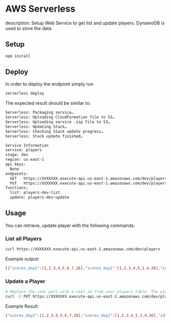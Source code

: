 
# AWS Serverless

description: Setup Web Service to get list and update players. DynamoDB is used to store the data. 


## Setup

```bash
npm install
```

## Deploy

In order to deploy the endpoint simply run

```bash
serverless deploy
```

The expected result should be similar to:

```bash
Serverless: Packaging service…
Serverless: Uploading CloudFormation file to S3…
Serverless: Uploading service .zip file to S3…
Serverless: Updating Stack…
Serverless: Checking Stack update progress…
Serverless: Stack update finished…

Service Information
service: players
stage: dev
region: us-east-1
api keys:
  None
endpoints:
  GET - https://XXXXXXX.execute-api.us-east-1.amazonaws.com/dev/players
  PUT - https://XXXXXXX.execute-api.us-east-1.amazonaws.com/dev/players/{id}
functions:
  list: players-dev-list
  update: players-dev-update
```

## Usage

You can retrieve, update player with the following commands:


### List all Players

```bash
curl https://XXXXXXX.execute-api.us-east-1.amazonaws.com/dev/players
```

Example output:
```bash
[{"scores_day2":[1,2,3,4,5,6,7,26],"scores_day1":[1,2,3,4,5,1,4,26],"id":"0dd775b0-93b4-11e7-a5d0-ed9001309ef9","name":"Test player","retired":false}]%
```


### Update a Player

```bash
# Replace the <id> part with a real id from your players table. The parameters must use: name, scores_day1, scores_day2, retired
curl -X PUT https://XXXXXXX.execute-api.us-east-1.amazonaws.com/dev/players/<id> --data '{ {"scores_day1":[1,2,3,4,5,6,7,8,9,0,1,2,3,4,5,6,7,8],"name":"test","retired":false,"scores_day2":[1,2,3,4,5,6,7,8,9,0,1,2,3,4,5,6,7,8] } }'
```

Example Result:
```bash
{"scores_day2":[1,2,3,4,5,6,7,26],"scores_day1":[1,2,3,4,5,1,4,26],"id":"0dd775b0-93b4-11e7-a5d0-ed9001309ef9","name":"Learn Serverless","retired":false}%
```

